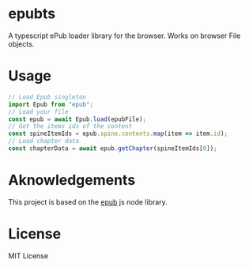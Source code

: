 # epubts

A typescript ePub loader library for the browser. Works on browser File objects.

# Usage

```typescript
// Load Epub singleton
import Epub from "epub";
// Load your file
const epub = await Epub.load(epubFile);
// Get the items ids of the content
const spineItemIds = epub.spine.contents.map(item => item.id);
// Load chapter data
const chapterData = await epub.getChapter(spineItemIds[0]);
```

# Aknowledgements

This project is based on the [epub](https://github.com/julien-c/epub) js node library.

# License

MIT License
